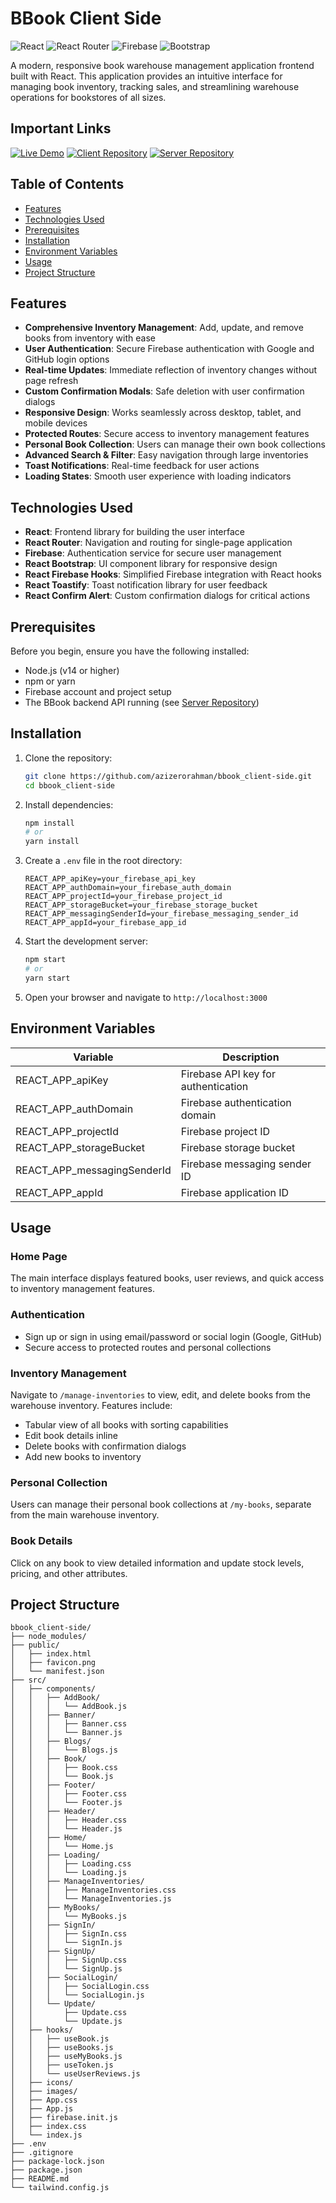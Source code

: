 # BBook Client Side

![React](https://img.shields.io/badge/React-18.0+-blue)
![React Router](https://img.shields.io/badge/React_Router-6.0+-CA4245)
![Firebase](https://img.shields.io/badge/Firebase-9.0+-orange)
![Bootstrap](https://img.shields.io/badge/Bootstrap-5.0+-7952B3)

A modern, responsive book warehouse management application frontend built with React. This application provides an intuitive interface for managing book inventory, tracking sales, and streamlining warehouse operations for bookstores of all sizes.

## Important Links

[![Live Demo](https://img.shields.io/badge/Live_Demo-Visit_Site-2ea44f?style=for-the-badge&logo=vercel)](https://bbook-0.netlify.app/)
[![Client Repository](https://img.shields.io/badge/Client_Code-GitHub-blue?style=for-the-badge&logo=github)](https://github.com/azizerorahman/bbook_client-side)
[![Server Repository](https://img.shields.io/badge/Server_Code-GitHub-blue?style=for-the-badge&logo=github)](https://github.com/azizerorahman/bbook_server-side)

## Table of Contents

- [Features](#features)
- [Technologies Used](#technologies-used)
- [Prerequisites](#prerequisites)
- [Installation](#installation)
- [Environment Variables](#environment-variables)
- [Usage](#usage)
- [Project Structure](#project-structure)

## Features

- **Comprehensive Inventory Management**: Add, update, and remove books from inventory with ease
- **User Authentication**: Secure Firebase authentication with Google and GitHub login options
- **Real-time Updates**: Immediate reflection of inventory changes without page refresh
- **Custom Confirmation Modals**: Safe deletion with user confirmation dialogs
- **Responsive Design**: Works seamlessly across desktop, tablet, and mobile devices
- **Protected Routes**: Secure access to inventory management features
- **Personal Book Collection**: Users can manage their own book collections
- **Advanced Search & Filter**: Easy navigation through large inventories
- **Toast Notifications**: Real-time feedback for user actions
- **Loading States**: Smooth user experience with loading indicators

## Technologies Used

- **React**: Frontend library for building the user interface
- **React Router**: Navigation and routing for single-page application
- **Firebase**: Authentication service for secure user management
- **React Bootstrap**: UI component library for responsive design
- **React Firebase Hooks**: Simplified Firebase integration with React hooks
- **React Toastify**: Toast notification library for user feedback
- **React Confirm Alert**: Custom confirmation dialogs for critical actions

## Prerequisites

Before you begin, ensure you have the following installed:

- Node.js (v14 or higher)
- npm or yarn
- Firebase account and project setup
- The BBook backend API running (see [Server Repository](https://github.com/azizerorahman/bbook_server-side))

## Installation

1. Clone the repository:

   ```bash
   git clone https://github.com/azizerorahman/bbook_client-side.git
   cd bbook_client-side
   ```

2. Install dependencies:

   ```bash
   npm install
   # or
   yarn install
   ```

3. Create a `.env` file in the root directory:

   ```env
   REACT_APP_apiKey=your_firebase_api_key
   REACT_APP_authDomain=your_firebase_auth_domain
   REACT_APP_projectId=your_firebase_project_id
   REACT_APP_storageBucket=your_firebase_storage_bucket
   REACT_APP_messagingSenderId=your_firebase_messaging_sender_id
   REACT_APP_appId=your_firebase_app_id
   ```

4. Start the development server:

   ```bash
   npm start
   # or
   yarn start
   ```

5. Open your browser and navigate to `http://localhost:3000`

## Environment Variables

| Variable | Description |
|----------|-------------|
| REACT_APP_apiKey | Firebase API key for authentication |
| REACT_APP_authDomain | Firebase authentication domain |
| REACT_APP_projectId | Firebase project ID |
| REACT_APP_storageBucket | Firebase storage bucket |
| REACT_APP_messagingSenderId | Firebase messaging sender ID |
| REACT_APP_appId | Firebase application ID |

## Usage

### Home Page

The main interface displays featured books, user reviews, and quick access to inventory management features.

### Authentication

- Sign up or sign in using email/password or social login (Google, GitHub)
- Secure access to protected routes and personal collections

### Inventory Management

Navigate to `/manage-inventories` to view, edit, and delete books from the warehouse inventory. Features include:

- Tabular view of all books with sorting capabilities
- Edit book details inline
- Delete books with confirmation dialogs
- Add new books to inventory

### Personal Collection

Users can manage their personal book collections at `/my-books`, separate from the main warehouse inventory.

### Book Details

Click on any book to view detailed information and update stock levels, pricing, and other attributes.

## Project Structure

```text
bbook_client-side/
├── node_modules/
├── public/
│   ├── index.html
│   ├── favicon.png
│   └── manifest.json
├── src/
│   ├── components/
│   │   ├── AddBook/
│   │   │   └── AddBook.js
│   │   ├── Banner/
│   │   │   ├── Banner.css
│   │   │   └── Banner.js
│   │   ├── Blogs/
│   │   │   └── Blogs.js
│   │   ├── Book/
│   │   │   ├── Book.css
│   │   │   └── Book.js
│   │   ├── Footer/
│   │   │   ├── Footer.css
│   │   │   └── Footer.js
│   │   ├── Header/
│   │   │   ├── Header.css
│   │   │   └── Header.js
│   │   ├── Home/
│   │   │   └── Home.js
│   │   ├── Loading/
│   │   │   ├── Loading.css
│   │   │   └── Loading.js
│   │   ├── ManageInventories/
│   │   │   ├── ManageInventories.css
│   │   │   └── ManageInventories.js
│   │   ├── MyBooks/
│   │   │   └── MyBooks.js
│   │   ├── SignIn/
│   │   │   ├── SignIn.css
│   │   │   └── SignIn.js
│   │   ├── SignUp/
│   │   │   ├── SignUp.css
│   │   │   └── SignUp.js
│   │   ├── SocialLogin/
│   │   │   ├── SocialLogin.css
│   │   │   └── SocialLogin.js
│   │   └── Update/
│   │       ├── Update.css
│   │       └── Update.js
│   ├── hooks/
│   │   ├── useBook.js
│   │   ├── useBooks.js
│   │   ├── useMyBooks.js
│   │   ├── useToken.js
│   │   └── useUserReviews.js
│   ├── icons/
│   ├── images/
│   ├── App.css
│   ├── App.js
│   ├── firebase.init.js
│   ├── index.css
│   └── index.js
├── .env
├── .gitignore
├── package-lock.json
├── package.json
├── README.md
└── tailwind.config.js
```
